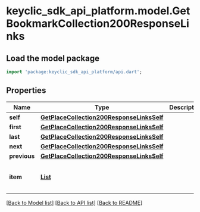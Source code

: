 # keyclic_sdk_api_platform.model.GetBookmarkCollection200ResponseLinks

## Load the model package
```dart
import 'package:keyclic_sdk_api_platform/api.dart';
```

## Properties
Name | Type | Description | Notes
------------ | ------------- | ------------- | -------------
**self** | [**GetPlaceCollection200ResponseLinksSelf**](GetPlaceCollection200ResponseLinksSelf.md) |  | [optional] 
**first** | [**GetPlaceCollection200ResponseLinksSelf**](GetPlaceCollection200ResponseLinksSelf.md) |  | [optional] 
**last** | [**GetPlaceCollection200ResponseLinksSelf**](GetPlaceCollection200ResponseLinksSelf.md) |  | [optional] 
**next** | [**GetPlaceCollection200ResponseLinksSelf**](GetPlaceCollection200ResponseLinksSelf.md) |  | [optional] 
**previous** | [**GetPlaceCollection200ResponseLinksSelf**](GetPlaceCollection200ResponseLinksSelf.md) |  | [optional] 
**item** | [**List<GetPlaceCollection200ResponseLinksSelf>**](GetPlaceCollection200ResponseLinksSelf.md) |  | [optional] [default to const []]

[[Back to Model list]](../README.md#documentation-for-models) [[Back to API list]](../README.md#documentation-for-api-endpoints) [[Back to README]](../README.md)


